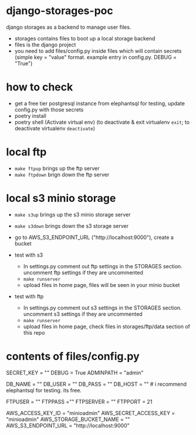 # django-storages-poc
django storages as a backend to manage user files.

- storages contains files to boot up a local storage backend
- files is the django project
- you need to add files/config.py inside files which will contain secrets (simple key = "value" format. example entry in config.py. DEBUG = "True")

# how to check
- get a free tier postgresql instance from elephantsql for testing, update config.py with those secrets
- poetry install
- poetry shell (Activate virtual env) (to deactivate & exit virtualenv `exit`; to deactivate virtualenv `deactivate`)

# local ftp
- `make ftpup` brings up the ftp server
- `make ftpdown` brign down the ftp server

# local s3 minio storage
- `make s3up` brings up the s3 minio storage server
- `make s3down` brings down the s3 storage server
- go to AWS_S3_ENDPOINT_URL ("http://localhost:9000"), create a bucket

- test with s3
    - In settings.py comment out ftp settings in the STORAGES section. uncomment ftp settings if they are uncommented
    - `make runserver`
    - upload files in home page, files will be seen in your minio bucket

- test with ftp
    - In settings.py comment out s3 settings in the STORAGES section. uncomment s3 settings if they are uncommented
    - `make runserver`
    - upload files in home page, check files in storages/ftp/data section of this repo

# contents of files/config.py
SECRET_KEY = ""
DEBUG = True
ADMINPATH = "admin"

DB_NAME = ""
DB_USER = ""
DB_PASS = ""
DB_HOST = "" # i recommend elephantsql for testing. its free.

FTPUSER = ""
FTPPASS =""
FTPSERVER = ""
FTPPORT = 21

AWS_ACCESS_KEY_ID = "minioadmin"
AWS_SECRET_ACCESS_KEY = "minioadmin"
AWS_STORAGE_BUCKET_NAME = ""
AWS_S3_ENDPOINT_URL = "http://localhost:9000"